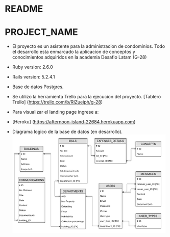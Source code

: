 # README

# PROJECT_NAME

* El proyecto es un asistente para la administracion de condominios. Todo el desarrollo esta enmarcado la aplicacion de conceptos y conocimientos adquiridos en la academia Desafio Latam (G-28)

* Ruby version: 2.6.0

* Rails version: 5.2.4.1

* Base de datos Postgres.

* Se utilizo la herramienta Trello para la ejecucion del proyecto.
[Tablero Trello] (https://trello.com/b/RIZueiph/g-28)

* Para visualizar el landing page ingrese a:
* [Heroku] (https://afternoon-island-22684.herokuapp.com)

* Diagrama logico de la base de datos (en desarrollo).
![alt text][logic]

[logic]: /diagrama_logico.png